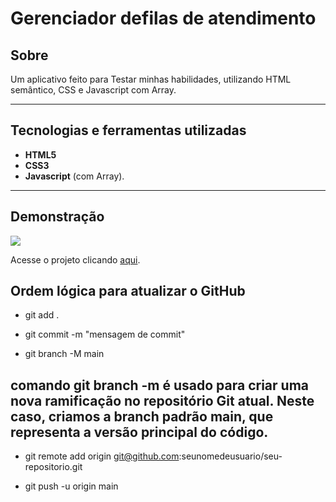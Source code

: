 # Gerenciador defilas de atendimento
## Sobre   
Um aplicativo feito para Testar minhas habilidades, utilizando HTML semântico, CSS e Javascript com Array.

---

## Tecnologias e ferramentas utilizadas
- **HTML5**
- **CSS3**
- **Javascript** (com Array).

---

## Demonstração

![](https://i.imgur.com/faqOyXb.png)   

Acesse o projeto clicando [aqui](https://guilhermesdb.github.io/Gerenciador-de-filas-de-atendimento/).



## Ordem lógica para atualizar o GitHub

- git add .

- git commit -m "mensagem de commit"

- git branch -M main 

## comando git branch -m é usado para criar uma nova ramificação no repositório Git atual. Neste caso, criamos a branch padrão main, que representa a versão principal do código.

- git remote add origin git@github.com:seunomedeusuario/seu-repositorio.git

- git push -u origin main
